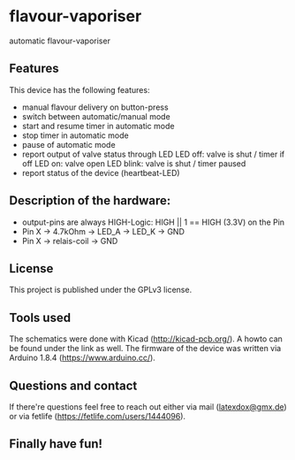 # flavour-vaporiser
automatic flavour-vaporiser

## Features
This device has the following features:
* manual flavour delivery on button-press 
* switch between automatic/manual mode
* start and resume timer in automatic mode
* stop timer in automatic mode
* pause of automatic mode
* report output of valve status through LED
     LED off: valve is shut / timer if off 
     LED on:  valve open
     LED blink: valve is shut / timer paused
* report status of the device (heartbeat-LED)
 
## Description of the hardware: 
* output-pins are always HIGH-Logic: HIGH || 1 == HIGH (3.3V) on the Pin
* Pin X -> 4.7kOhm -> LED_A -> LED_K -> GND
* Pin X -> relais-coil -> GND

## License
This project is published under the GPLv3 license. 
 
## Tools used
The schematics were done with Kicad (http://kicad-pcb.org/). A howto can be found under the link as well. The firmware of the device was written via Arduino 1.8.4 (https://www.arduino.cc/).

## Questions and contact
If there're questions feel free to reach out either via mail (latexdox@gmx.de) or via fetlife (https://fetlife.com/users/1444096).

## Finally have fun!
